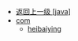 - [返回上一级 [java]](notes/code/Zookeeper/curator/src/main/java/)
- [com](notes/code/Zookeeper/curator/src/main/java/com/)
  - [heibaiying](notes/code/Zookeeper/curator/src/main/java/com/heibaiying/)
